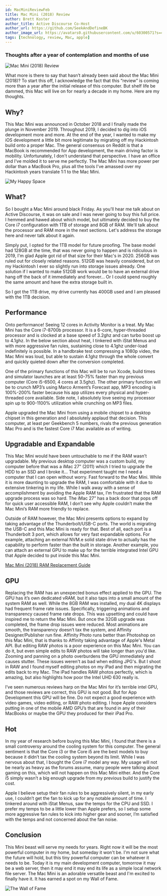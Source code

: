 ```yaml
---
id: MacMiniReviewFeb
title: Mac Mini (2018) Review
author: Brett Koster
author_title: Active Discourse Co-Host
author_url: https://github.com/SeekAndDefineBK
author_image_url: https://avatars0.githubusercontent.com/u/60300571?s=460&v=4
tags: [technology, review, Mac, apple]
---
```


### Thoughts after a year of contemplation and months of use

![Mac Mini (2018) Review](https://github.com/activediscourse/website/blob/master/static/img/042020-MacMiniReview/Headline.jpg)

What more is there to say that hasn’t already been said about the Mac Mini (2018)? To start this off, I acknowledge the fact that this “review” is coming more than a year after the initial release of this computer. But shelf life be dammed, this Mac will live on for nearly a decade in my home. Here are my thoughts. 

<!--truncate-->

## Why?
This Mac Mini was announced in October 2018 and I finally made the plunge in November 2019. Throughout 2019, I decided to dig into iOS development more and more. At the end of the year, I wanted to make my iOS development a little bit more legitimate by migrating off my Hackintosh build onto a proper Mac. The general consensus on Reddit is that a MacBook is recommended for App development, the main driving factor is mobility. Unfortunately, I don't understand that perspective. I have an office and I've molded it to serve me perfectly. The Mac Mini has more power per dollar than a MacBook Pro, plus all the tools I've amassed over my Hackintosh years translate 1:1 to the Mac Mini. 

![My Happy Space](https://github.com/activediscourse/website/blob/master/static/img/042020-MacMiniReview/DeskView.jpg)

## What?
So I bought a Mac Mini around black Friday. As you'll hear me talk about on Active Discourse, it was on sale and I was never going to buy this full price. I hemmed and hawed about which model, but ultimately decided to buy the Core i7 configuration with 1TB of storage and 8GB of RAM. We'll talk about the processor and RAM more in the next sections. Let's address the storage here and never talk about it again. 

Simply put, I opted for the 1TB model for future proofing. The base model had 128GB at the time, that was never going to happen and is ridiculous in 2019, I'm glad Apple got rid of that size for their Mac's in 2020. 256GB was ruled out for closely related reasons. 512GB was heavily considered, but on my Hackintosh I ever so slightly run into storage issues already. One solution if I wanted to make 512GB work would be to have an external drive hang off the back of it immediately and forever... Or I could spend roughly the same amount and have the extra storage built in.

So I got the 1TB drive, my drive currently has 400GB used and I am pleased with the 1TB decision. 


## Performance
Onto performance! Seeing 12 cores in Activity Monitor is a treat.  My Mac Mini has the Core i7-8700b processor. It is a 6-core, hyper-threaded processor and is clocked at a base speed of 3.2ghz and can turbo boost up to 4.1ghz. In the below section about heat, I tinkered with iStat Menus and with more aggressive fan rules, sustaining close to 4.1ghz under-load indefinitely is possible. In a handbrake test compressing a 1080p video, the Mac Mini was loud, but able to sustain 4.1ghz through the whole convert and quickly quieted down after the conversion completed. 

One of the primary functions of this Mac will be to run Xcode, build times and simulator launches are at least 50-75% faster than my previous computer (Core i5-6500, 4 cores at 3.5ghz). The other primary function will be to crunch MP3’s using Marco Arment’s Forecast app, MP3 encoding is 100%-200% faster because his app utilizes every physical and hyper-threaded core available. Side note, I absolutely love seeing my processor spin up to 900-1100% utilization while crunching on MP3 files. 

Apple upgraded the Mac Mini from using a mobile chipset to a desktop chipset in this generation and I absolutely applaud that decision. This computer, at least per Geekbench 5 numbers, rivals the previous generation Mac Pro and is the fastest Core i7 Mac available as of writing. 


## Upgradable and Expandable
This Mac Mini would have been untouchable to me if the RAM wasn’t upgradable. My previous desktop computer was a custom build, my computer before that was a iMac 27” (2011) which I tried to upgrade the HDD to an SSD and I broke it... That experiment taught me I need a computer that I can open without worry. Fast forward to the Mac Mini. While it is more daunting to upgrade the RAM, I was comfortable with it due to extensive tinkering in my life. While I walk away with a sense of accomplishment by avoiding the Apple RAM tax, I’m frustrated that the RAM upgrade process was so hard. The iMac 27” has a back door that pops off for quick user accessible RAM, I don’t see why Apple couldn’t make the Mac Mini’s RAM more friendly to replace. 

Outside of RAM however, the Mac Mini presents options to expand by taking advantage of the Thunderbolt/USB-C ports. The world is migrating the USB-C and this Mac Mini is ready for that. Best of all, each port is a Thunderbolt 3 port, which allows for very fast expandable options. For example, attaching an external NVM.e solid state drive to actually has the capability to perform faster than the built in storage. Another example, you can attach an external GPU to make up for the terrible integrated Intel GPU that Apple decided to put inside this Mac Mini. 

[Mac Mini (2018) RAM Replacement Guide](https://www.youtube.com/watch?v=HAvA_JzKrLU&t=3s "Mac Mini (2018) RAM Replacement Guide")  

## GPU
Replacing the RAM has an unexpected bonus effect applied to the GPU. The GPU has it’s own dedicated vRAM, but it also taps into a small amount of the system RAM as well. While the 8GB RAM was installed, my dual 4K displays had frequent frame rate issues. Specifically, triggering animations and transparency caused frame rate drops. This was upsetting and could have inspired me to return the Mac Mini. But once the 32GB upgrade was completed, the frame drop issues were reduced. Most animations are smooth, the transparency doesn’t tax the system, and Affinity Designer/Publisher run fine. Affinity Photo runs better than Photoshop on this Mac Mini, that is thanks to Affinity taking advantage of Apple's Metal API. But editing RAW photos is a poor experience on this Mac Mini. You can do it, but even simple edits to RAW photos will take longer than you'd like. Zooming and panning on a photo overburdens the GPU immediately and causes stutter. These issues weren't as bad when editing JPG's. But I shoot in RAW and I found myself editing photos on my iPad and then migrating the edits back to my Mac. The iPad handles RAW photos perfectly, which is amazing, but also highlights how poor the Intel UHD 630 really is. 

I’ve seen numerous reviews harp on the Mac Mini for it’s terrible intel GPU, and those reviews are correct, this GPU is not good. But for App Development this GPU will be fine. Do not expect a good experience with video games, video editing, or RAW photo editing. I hope Apple considers putting in one of the mobile AMD GPU’s that are found in any of their MacBooks or maybe the GPU they produced for their iPad Pro.

## Hot
In my year of research before buying this Mac Mini, I found that there is a small controversy around the cooling system for this computer. The general sentiment is that the Core i3 or the Core i5 are the best models to buy because it didn’t tax the cooling system beyond its limit. While I was nervous about that, I bought the Core i7 model any way. My usage will not be nearly as heavy as the forums assume, many people were talking about gaming on this, which will not happen on this Mac Mini either. And the Core i5 simply wasn’t a big enough upgrade from my previous build to justify the cost. 

Apple I believe setup their fan rules to be aggressively silent, in my early use, I couldn’t get the fan to kick up for any notable amount of time. I tinkered around with iStat Menus, saw the temps for the CPU and SSD. I prefer my temps to be a little lower than Apple prefers, so I setup some more aggressive fan rules to kick into higher gear and sooner, I’m satisfied with the temps and not concerned about the fan noise. 

## Conclusion

This Mini beast will serve my needs for years. Right now it will be the most powerful computer in my home, but someday it won't be. I'm not sure what the future will hold, but this tiny powerful computer can be whatever it needs to be. Today it is my main development computer, tomorrow it may be a web server, then it may end it may end its life as a simple local network file server. The Mac Mini is an adorable versatile beast and I'm excited to finally have it. It has earned a spot on my Wall of Fame.

![The Wall of Fame](https://github.com/activediscourse/website/blob/master/static/img/042020-MacMiniReview/Conclusion.jpg)